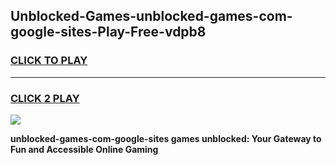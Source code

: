 
## Unblocked-Games-unblocked-games-com-google-sites-Play-Free-vdpb8
<h3>
<a href="https://premium76.site?title=unblocked-games-com-google-sites&ref=21A">CLICK TO PLAY</a></h3>
<hr>

<h3>
<a href="https://premium76.site?title=unblocked-games-com-google-sites&ref=21A">CLICK 2 PLAY</a>
  
</h3>

<a href="https://premium76.site?title=unblocked-games-com-google-sites&ref=21A"><img src="https://clearcache.store/games.png"></a>


**unblocked-games-com-google-sites games unblocked: Your Gateway to Fun and Accessible Online Gaming**
